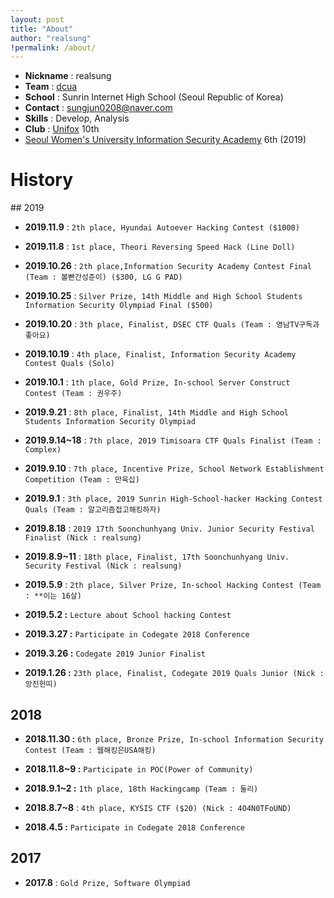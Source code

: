 ```yaml
---
layout: post
title: "About"
author: "realsung"
!permalink: /about/
---
```


- __Nickname__ : realsung
- __Team__ : [dcua](https://ctftime.org/team/762)
- __School__ : Sunrin Internet High School (Seoul Republic of Korea)
- __Contact__ : sungjun0208@naver.com
- __Skills__ : Develop, Analysis
- __Club__ : [Unifox](http://unifox.kr) 10th
- [Seoul Women's University Information Security Academy](http://security.swu.ac.kr/giftedu) 6th (2019)

<h1>History</h1>
## 2019

* __2019.11.9__ : `2th place, Hyundai Autoever Hacking Contest ($1000)`

* __2019.11.8__ : `1st place, Theori Reversing Speed Hack (Line Doll)`

* __2019.10.26__ : `2th place,Information Security Academy Contest Final (Team : 볼빤간성준이) ($300, LG G PAD)`

* __2019.10.25__ : `Silver Prize, 14th Middle and High School Students Information Security Olympiad Final ($500)`

* __2019.10.20__ : `3th place, Finalist, DSEC CTF Quals (Team : 영남TV구독과좋아요) `

* __2019.10.19__ : `4th place, Finalist, Information Security Academy Contest Quals (Solo) `

* __2019.10.1__ : `1th place, Gold Prize, In-school Server Construct Contest (Team : 권우주)`

* __2019.9.21__ : `8th place, Finalist, 14th Middle and High School Students Information Security Olympiad`

* __2019.9.14~18__ : `7th place, 2019 Timisoara CTF Quals Finalist (Team : Complex)`

* __2019.9.10__ : `7th place, Incentive Prize, School Network Establishment Competition (Team : 만육십)`

* __2019.9.1__ : `3th place, 2019 Sunrin High-School-hacker Hacking Contest Quals (Team : 알고리즘접고해킹하자)`

* __2019.8.18__ : `2019 17th Soonchunhyang Univ. Junior Security Festival Finalist (Nick : realsung) `

* __2019.8.9~11__ : `18th place, Finalist, 17th Soonchunhyang Univ. Security Festival (Nick : realsung)`

* **2019.5.9** : `2th place, Silver Prize, In-school Hacking Contest (Team : **이는 16살)`

* **2019.5.2 :** `Lecture about School hacking Contest`

* **2019.3.27 :** `Participate in Codegate 2018 Conference`

* **2019.3.26 :** `Codegate 2019 Junior Finalist`

* **2019.1.26 :** `23th place, Finalist, Codegate 2019 Quals Junior (Nick : 앙진헌띠)`

## 2018

* **2018.11.30 :** `6th place, Bronze Prize, In-school Information Security Contest (Team : 웹해킹은USA해킹)`

* **2018.11.8~9 :** `Participate in POC(Power of Community)`

* **2018.9.1~2 :** `1th place, 18th Hackingcamp (Team : 둘리)`

* __2018.8.7~8__ : `4th place, KYSIS CTF ($20) (Nick : 4O4N0TFoUND)`

* **2018.4.5 :** `Participate in Codegate 2018 Conference`

## 2017

* **2017.8** : `Gold Prize, Software Olympiad`

